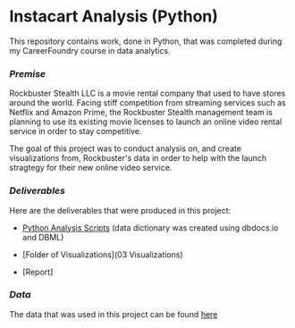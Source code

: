 # Instacart Analysis (Python)

This repository contains work, done in Python, that was completed during my CareerFoundry course in data analytics. 

### *Premise*

Rockbuster Stealth LLC is a movie rental company that used to have stores around the world. Facing stiff competition from streaming services such as Netflix and Amazon Prime, the Rockbuster Stealth management team is planning to use its existing movie licenses to launch an online video rental service in order to stay competitive.

The goal of this project was to conduct analysis on, and create visualizations from, Rockbuster's data in order to help with the launch stragtegy for their new online video service. 

### *Deliverables*

Here are the deliverables that were produced in this project:

  - [Python Analysis Scripts](https://dbdocs.io/junhotam/rockbuster_data_dictionary) (data dictionary was created using dbdocs.io and DBML)

  - [Folder of Visualizations](03 Visualizations)

  - [Report]
  

### *Data*

The data that was used in this project can be found [here](https://www.instacart.com/datasets/grocery-shopping-2017)
